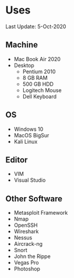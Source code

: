 # Uses
Last Update: 5-Oct-2020

## Machine
+  Mac Book Air 2020
+ Desktop
  + Pentium 2010
  + 8 GB RAM
  + 500 GB HDD
  + Logitech Mouse
  + Dell Keyboard
  
## OS
+ Windows 10
+ MacOS BigSur
+ Kali Linux

## Editor
+ VIM
+ Visual Studio

## Other Software
+ Metasploit Framework
+ Nmap
+ OpenSSH
+ Wireshark
+ Nessus
+ Aircrack-ng
+ Snort
+ John the Rippe
+ Vegas Pro
+ Photoshop
